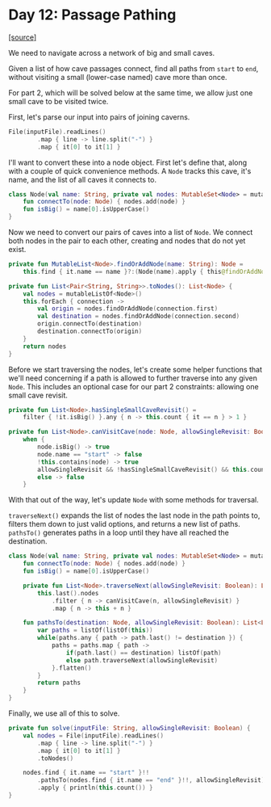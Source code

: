 # Day 12: Passage Pathing

[[source]](../src/main/kotlin/Day12.kt)

We need to navigate across a network of big and small caves.

Given a list of how cave passages connect, find all paths from `start` to `end`,
without visiting a small (lower-case named) cave more than once.

For part 2, which will be solved below at the same time, we allow just one small cave to be visited twice.

First, let's parse our input into pairs of joining caverns.
```kotlin
File(inputFile).readLines()
        .map { line -> line.split("-") }
        .map { it[0] to it[1] }
```
I'll want to convert these into a node object. First let's define that, along with a couple of quick convenience methods.
A `Node` tracks this cave, it's name, and the list of all caves it connects to.
```kotlin
class Node(val name: String, private val nodes: MutableSet<Node> = mutableSetOf()) {
    fun connectTo(node: Node) { nodes.add(node) }
    fun isBig() = name[0].isUpperCase()
}
```
Now we need to convert our pairs of caves into a list of `Node`. We connect both nodes in the pair to each other, creating
and nodes that do not yet exist.
```kotlin
private fun MutableList<Node>.findOrAddNode(name: String): Node =
    this.find { it.name == name }?:(Node(name).apply { this@findOrAddNode.add(this) })

private fun List<Pair<String, String>>.toNodes(): List<Node> {
    val nodes = mutableListOf<Node>()
    this.forEach { connection ->
        val origin = nodes.findOrAddNode(connection.first)
        val destination = nodes.findOrAddNode(connection.second)
        origin.connectTo(destination)
        destination.connectTo(origin)
    }
    return nodes
}
```
Before we start traversing the nodes, let's create some helper functions that we'll need concerning if a path is allowed
to further traverse into any given `Node`. This includes an optional case for our part 2 constraints: allowing one small cave revisit.
```kotlin
private fun List<Node>.hasSingleSmallCaveRevisit() =
    filter { !it.isBig() }.any { n -> this.count { it == n } > 1 }

private fun List<Node>.canVisitCave(node: Node, allowSingleRevisit: Boolean) =
    when {
        node.isBig() -> true
        node.name == "start" -> false
        !this.contains(node) -> true
        allowSingleRevisit && !hasSingleSmallCaveRevisit() && this.count { it == node } < 2 -> true
        else -> false
    }
```
With that out of the way, let's update `Node` with some methods for traversal.

`traverseNext()` expands the list of nodes the last node in the path points to, filters them down to just valid options, and returns a new list of paths.
`pathsTo()` generates paths in a loop until they have all reached the destination.
```kotlin
class Node(val name: String, private val nodes: MutableSet<Node> = mutableSetOf()) {
    fun connectTo(node: Node) { nodes.add(node) }
    fun isBig() = name[0].isUpperCase()

    private fun List<Node>.traverseNext(allowSingleRevisit: Boolean): List<List<Node>> =
        this.last().nodes
            .filter { n -> canVisitCave(n, allowSingleRevisit) }
            .map { n -> this + n }

    fun pathsTo(destination: Node, allowSingleRevisit: Boolean): List<List<Node>> {
        var paths = listOf(listOf(this))
        while(paths.any { path -> path.last() != destination }) {
            paths = paths.map { path ->
                if(path.last() == destination) listOf(path)
                else path.traverseNext(allowSingleRevisit)
            }.flatten()
        }
        return paths
    }
}
```
Finally, we use all of this to solve.
```kotlin
private fun solve(inputFile: String, allowSingleRevisit: Boolean) {
    val nodes = File(inputFile).readLines()
        .map { line -> line.split("-") }
        .map { it[0] to it[1] }
        .toNodes()

    nodes.find { it.name == "start" }!!
        .pathsTo(nodes.find { it.name == "end" }!!, allowSingleRevisit)
        .apply { println(this.count()) }
}
```
